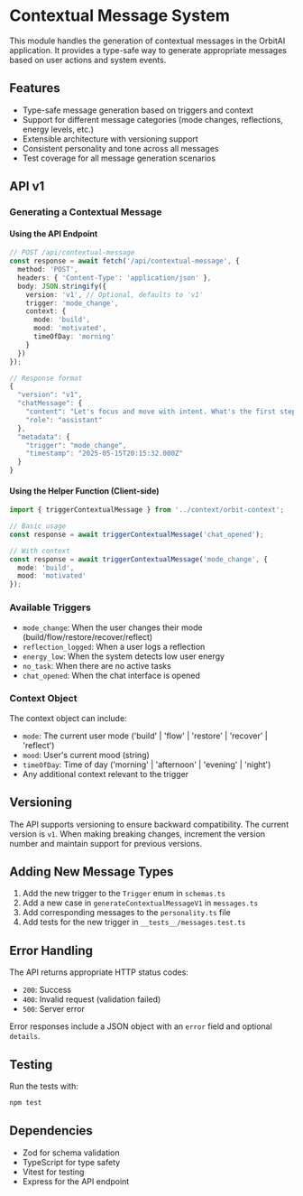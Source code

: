# Contextual Message System

This module handles the generation of contextual messages in the OrbitAI application. It provides a type-safe way to generate appropriate messages based on user actions and system events.

## Features

- Type-safe message generation based on triggers and context
- Support for different message categories (mode changes, reflections, energy levels, etc.)
- Extensible architecture with versioning support
- Consistent personality and tone across all messages
- Test coverage for all message generation scenarios

## API v1

### Generating a Contextual Message

#### Using the API Endpoint

```typescript
// POST /api/contextual-message
const response = await fetch('/api/contextual-message', {
  method: 'POST',
  headers: { 'Content-Type': 'application/json' },
  body: JSON.stringify({
    version: 'v1', // Optional, defaults to 'v1'
    trigger: 'mode_change',
    context: {
      mode: 'build',
      mood: 'motivated',
      timeOfDay: 'morning'
    }
  })
});

// Response format
{
  "version": "v1",
  "chatMessage": {
    "content": "Let's focus and move with intent. What's the first step?",
    "role": "assistant"
  },
  "metadata": {
    "trigger": "mode_change",
    "timestamp": "2025-05-15T20:15:32.000Z"
  }
}
```

#### Using the Helper Function (Client-side)

```typescript
import { triggerContextualMessage } from '../context/orbit-context';

// Basic usage
const response = await triggerContextualMessage('chat_opened');

// With context
const response = await triggerContextualMessage('mode_change', {
  mode: 'build',
  mood: 'motivated'
});
```

### Available Triggers

- `mode_change`: When the user changes their mode (build/flow/restore/recover/reflect)
- `reflection_logged`: When a user logs a reflection
- `energy_low`: When the system detects low user energy
- `no_task`: When there are no active tasks
- `chat_opened`: When the chat interface is opened

### Context Object

The context object can include:

- `mode`: The current user mode ('build' | 'flow' | 'restore' | 'recover' | 'reflect')
- `mood`: User's current mood (string)
- `timeOfDay`: Time of day ('morning' | 'afternoon' | 'evening' | 'night')
- Any additional context relevant to the trigger

## Versioning

The API supports versioning to ensure backward compatibility. The current version is `v1`. When making breaking changes, increment the version number and maintain support for previous versions.

## Adding New Message Types

1. Add the new trigger to the `Trigger` enum in `schemas.ts`
2. Add a new case in `generateContextualMessageV1` in `messages.ts`
3. Add corresponding messages to the `personality.ts` file
4. Add tests for the new trigger in `__tests__/messages.test.ts`

## Error Handling

The API returns appropriate HTTP status codes:

- `200`: Success
- `400`: Invalid request (validation failed)
- `500`: Server error

Error responses include a JSON object with an `error` field and optional `details`.

## Testing

Run the tests with:

```bash
npm test
```

## Dependencies

- Zod for schema validation
- TypeScript for type safety
- Vitest for testing
- Express for the API endpoint
